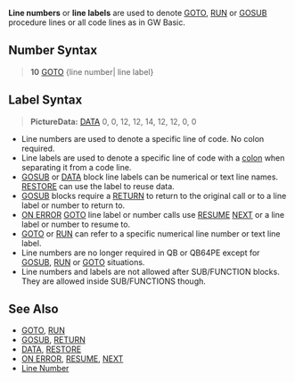 **Line numbers** or **line labels** are used to denote [GOTO](GOTO), [RUN](RUN) or [GOSUB](GOSUB) procedure lines or all code lines as in GW Basic.

## Number Syntax 

> **10** [GOTO](GOTO) {line number| line label}

## Label Syntax 

> **PictureData:**
>   [DATA](DATA) 0, 0, 12, 12, 14, 12, 12, 0, 0

* Line numbers are used to denote a specific line of code. No colon required.
* Line labels are used to denote a specific line of code with a [colon](colon) when separating it from a code line.
* [GOSUB](GOSUB) or [DATA](DATA) block line labels can be numerical or text line names. [RESTORE](RESTORE) can use the label to reuse data. 
* [GOSUB](GOSUB) blocks require a [RETURN](RETURN) to return to the original call or to a line label or number to return to.
* [ON ERROR](ON-ERROR) [GOTO](GOTO) line label or number calls use [RESUME](RESUME) [NEXT](NEXT) or a line label or number to resume to.
* [GOTO](GOTO) or [RUN](RUN) can refer to a specific numerical line number or text line label.
* Line numbers are no longer required in QB or QB64PE except for [GOSUB](GOSUB), [RUN](RUN) or [GOTO](GOTO) situations.
* Line numbers and labels are not allowed after SUB/FUNCTION blocks. They are allowed inside SUB/FUNCTIONS though.

## See Also

* [GOTO](GOTO), [RUN](RUN) 
* [GOSUB](GOSUB), [RETURN](RETURN)
* [DATA](DATA), [RESTORE](RESTORE)
* [ON ERROR](ON-ERROR), [RESUME](RESUME), [NEXT](NEXT)
* [Line Number](Line-Number)
